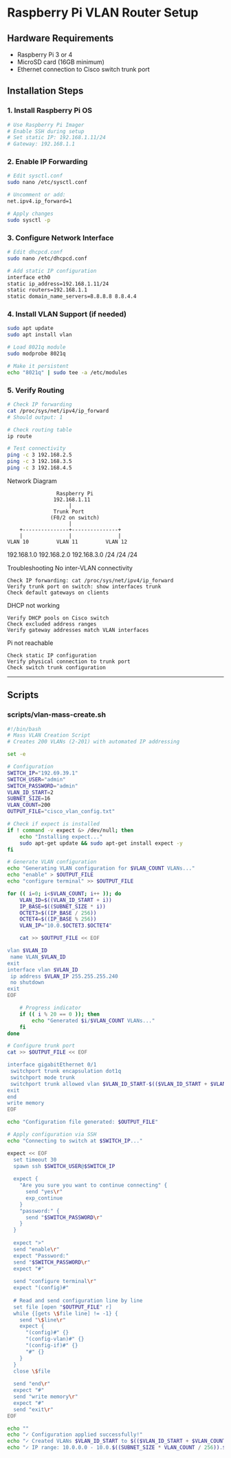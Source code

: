 # Raspberry Pi VLAN Router Setup

## Hardware Requirements
- Raspberry Pi 3 or 4
- MicroSD card (16GB minimum)
- Ethernet connection to Cisco switch trunk port

## Installation Steps

### 1. Install Raspberry Pi OS
```bash
# Use Raspberry Pi Imager
# Enable SSH during setup
# Set static IP: 192.168.1.11/24
# Gateway: 192.168.1.1
```

### 2. Enable IP Forwarding
```bash
# Edit sysctl.conf
sudo nano /etc/sysctl.conf

# Uncomment or add:
net.ipv4.ip_forward=1

# Apply changes
sudo sysctl -p
```

### 3. Configure Network Interface
```bash
# Edit dhcpcd.conf
sudo nano /etc/dhcpcd.conf

# Add static IP configuration
interface eth0
static ip_address=192.168.1.11/24
static routers=192.168.1.1
static domain_name_servers=8.8.8.8 8.8.4.4
```

### 4. Install VLAN Support (if needed)
```bash
sudo apt update
sudo apt install vlan

# Load 8021q module
sudo modprobe 8021q

# Make it persistent
echo "8021q" | sudo tee -a /etc/modules
```

### 5. Verify Routing
```bash
# Check IP forwarding
cat /proc/sys/net/ipv4/ip_forward
# Should output: 1

# Check routing table
ip route

# Test connectivity
ping -c 3 192.168.2.5
ping -c 3 192.168.3.5
ping -c 3 192.168.4.5
```

Network Diagram

                    Raspberry Pi
                   192.168.1.11
                        |
                   Trunk Port
                  (F0/2 on switch)
                        |
        +---------------+---------------+
        |               |               |
    VLAN 10         VLAN 11         VLAN 12
  192.168.1.0     192.168.2.0     192.168.3.0
     /24             /24             /24

Troubleshooting
No inter-VLAN connectivity

    Check IP forwarding: cat /proc/sys/net/ipv4/ip_forward
    Verify trunk port on switch: show interfaces trunk
    Check default gateways on clients

DHCP not working

    Verify DHCP pools on Cisco switch
    Check excluded address ranges
    Verify gateway addresses match VLAN interfaces

Pi not reachable

    Check static IP configuration
    Verify physical connection to trunk port
    Check switch trunk configuration


---

## Scripts

### scripts/vlan-mass-create.sh

```bash
#!/bin/bash
# Mass VLAN Creation Script
# Creates 200 VLANs (2-201) with automated IP addressing

set -e

# Configuration
SWITCH_IP="192.69.39.1"
SWITCH_USER="admin"
SWITCH_PASSWORD="admin"
VLAN_ID_START=2
SUBNET_SIZE=16
VLAN_COUNT=200
OUTPUT_FILE="cisco_vlan_config.txt"

# Check if expect is installed
if ! command -v expect &> /dev/null; then
    echo "Installing expect..."
    sudo apt-get update && sudo apt-get install expect -y
fi

# Generate VLAN configuration
echo "Generating VLAN configuration for $VLAN_COUNT VLANs..."
echo "enable" > $OUTPUT_FILE
echo "configure terminal" >> $OUTPUT_FILE

for (( i=0; i<$VLAN_COUNT; i++ )); do
    VLAN_ID=$((VLAN_ID_START + i))
    IP_BASE=$((SUBNET_SIZE * i))
    OCTET3=$((IP_BASE / 256))
    OCTET4=$((IP_BASE % 256))
    VLAN_IP="10.0.$OCTET3.$OCTET4"

    cat >> $OUTPUT_FILE << EOF

vlan $VLAN_ID
 name VLAN_$VLAN_ID
exit
interface vlan $VLAN_ID
 ip address $VLAN_IP 255.255.255.240
 no shutdown
exit
EOF

    # Progress indicator
    if (( i % 20 == 0 )); then
        echo "Generated $i/$VLAN_COUNT VLANs..."
    fi
done

# Configure trunk port
cat >> $OUTPUT_FILE << EOF

interface gigabitEthernet 0/1
 switchport trunk encapsulation dot1q
 switchport mode trunk
 switchport trunk allowed vlan $VLAN_ID_START-$(($VLAN_ID_START + $VLAN_COUNT - 1))
exit
end
write memory
EOF

echo "Configuration file generated: $OUTPUT_FILE"

# Apply configuration via SSH
echo "Connecting to switch at $SWITCH_IP..."

expect << EOF
  set timeout 30
  spawn ssh $SWITCH_USER@$SWITCH_IP
  
  expect {
    "Are you sure you want to continue connecting" {
      send "yes\r"
      exp_continue
    }
    "password:" {
      send "$SWITCH_PASSWORD\r"
    }
  }
  
  expect ">"
  send "enable\r"
  expect "Password:"
  send "$SWITCH_PASSWORD\r"
  expect "#"
  
  send "configure terminal\r"
  expect "(config)#"
  
  # Read and send configuration line by line
  set file [open "$OUTPUT_FILE" r]
  while {[gets \$file line] != -1} {
    send "\$line\r"
    expect {
      "(config)#" {}
      "(config-vlan)#" {}
      "(config-if)#" {}
      "#" {}
    }
  }
  close \$file
  
  send "end\r"
  expect "#"
  send "write memory\r"
  expect "#"
  send "exit\r"
EOF

echo ""
echo "✓ Configuration applied successfully!"
echo "✓ Created VLANs $VLAN_ID_START to $(($VLAN_ID_START + $VLAN_COUNT - 1))"
echo "✓ IP range: 10.0.0.0 - 10.0.$((SUBNET_SIZE * VLAN_COUNT / 256)).$((SUBNET_SIZE * VLAN_COUNT % 256))"
```
